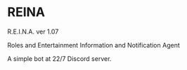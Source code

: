 # REINA

R.E.I.N.A. ver 1.07

Roles and Entertainment Information and Notification Agent

A simple bot at 22/7 Discord server. 
